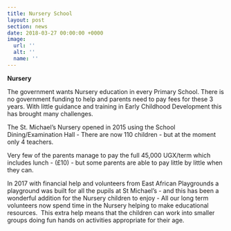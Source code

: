 ```yaml
---
title: Nursery School
layout: post
section: news
date: 2018-03-27 00:00:00 +0000
image:
  url: ''
  alt: ''
  name: ''
---
```

**Nursery**

The government wants Nursery education in every Primary School. There is no government funding to help and parents need to pay fees for these 3 years. With little guidance and training in Early Childhood Development this has brought many challenges.

The St. Michael’s Nursery opened in 2015 using the School Dining/Examination Hall - There are now 110 children - but at the moment only 4 teachers.

Very few of the parents manage to pay the full 45,000 UGX/term which includes lunch - (£10) - but some parents are able to pay little by little when they can.

In 2017 with financial help and volunteers from East African Playgrounds a playground was built for all the pupils at St Michael’s - and this has been a wonderful addition for the Nursery children to enjoy - All our long term volunteers now spend time in the Nursery helping to make educational resources.  This extra help means that the children can work into smaller groups doing fun hands on activities appropriate for their age.